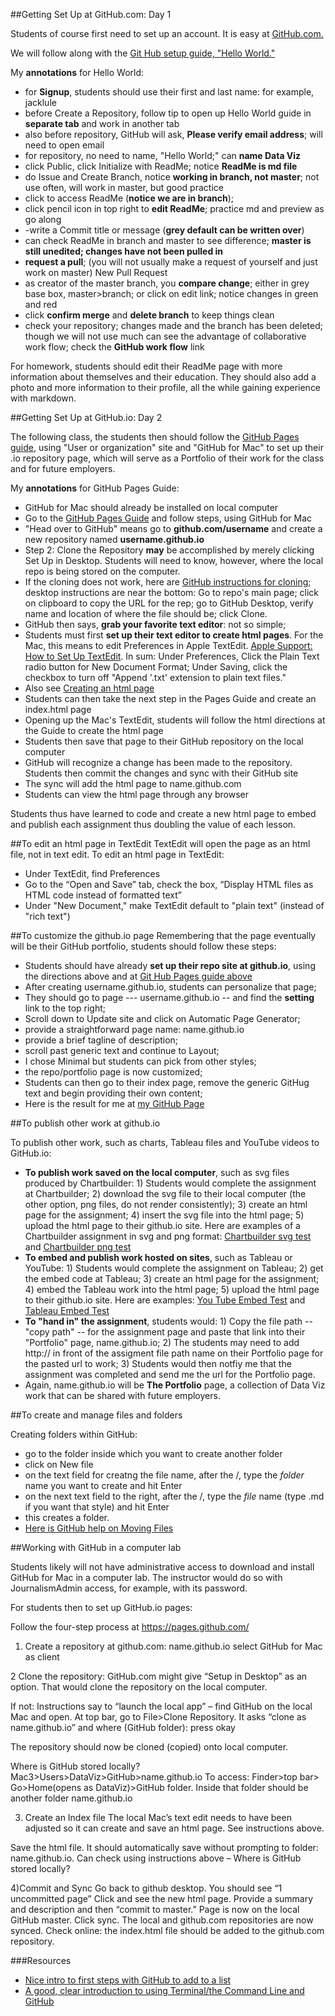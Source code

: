 ##Getting Set Up at GitHub.com: Day 1

<p>Students of course first need to set up an account. It is easy at <a href="https://github.com">GitHub.com.</a> 
<p>We will follow along with the <a href="https://guides.github.com/activities/hello-world/">Git Hub setup guide, "Hello World."</a></p>

My **annotations** for Hello World:
- for **Signup**, students should use their first and last name: for example, jacklule
- before Create a Repository, follow tip to open up Hello World guide in **separate tab** and work in another tab
- also before repository, GitHub will ask, **Please verify email address**; will need to open email
- for repository, no need to name, "Hello World;" can **name Data Viz**
- click Public, click Initialize with ReadMe; notice **ReadMe is md file**
- do Issue and Create Branch, notice **working in branch, not master**; not use often, will work in master, but good practice
- click to access ReadMe (**notice we are in branch**);
- click pencil icon in top right to **edit ReadMe**; practice md and preview as go along
- -write a Commit title or message (**grey default can be written over**)
- can check ReadMe in branch and master to see difference; **master is still unedited; changes have not been pulled in**
- **request a pull**; (you will not usually make a request of yourself and just work on master) New Pull Request
- as creator of the master branch, you **compare change**; either in grey base box, master>branch; or click on edit link; notice changes in green and red
- click **confirm merge** and **delete branch** to keep things clean
- check your repository; changes made and the branch has been deleted; though we will not use much can see the advantage of collaborative work flow; check the **GitHub work flow** link

<p>For homework, students should edit their ReadMe page with more information about themselves and their education. They should also add a photo and more information to their profile, all the while gaining experience with markdown.</p>

##Getting Set Up at GitHub.io: Day 2

<p> The following class, the students then should follow the <a href="https://pages.github.com/">GitHub Pages guide</a>, using "User or organization" site and "GitHub for Mac" to set up their .io repository page, which will serve as a Portfolio of their work for the class and for future employers.</p>

My **annotations** for GitHub Pages Guide:
- GitHub for Mac should already be installed on local computer
- Go to the [GitHub Pages Guide](https://pages.github.com/) and follow steps, using GitHub for Mac
- "Head over to GitHub" means go to **github.com/username** and create a new repository named **username.github.io**
- Step 2: Clone the Repository **may** be accomplished by merely clicking Set Up in Desktop. Students will need to know, however, where the local repo is being stored on the computer.
- If the cloning does not work, here are [GitHub instructions for cloning](https://help.github.com/articles/cloning-a-repository/); desktop instructions are near the bottom: Go to repo's main page; click on clipboard to copy the URL for the rep; go to GitHub Desktop, verify name and location of where the file should be; click Clone.
- GitHub then says, **grab your favorite text editor**: not so simple; 
- Students must first **set up their text editor to create html pages**. For the Mac, this means to edit Preferences in Apple TextEdit. [Apple Support: How to Set Up TextEdit](https://support.apple.com/kb/ta20406?locale=en_US). In sum: Under Preferences, Click the Plain Text radio button for New Document Format; Under Saving, click the checkbox to turn off "Append '.txt' extension to plain text files."
- Also see [Creating an html page](http://www.w3schools.com/html/html_intro.asp)
- Students can then take the next step in the Pages Guide and create an index.html page
- Opening up the Mac's TextEdit, students will follow the html directions at the Guide to create the html page
- Students then save that page to their GitHub repository on the local computer
- GitHub will recognize a change has been made to the repository. Students then commit the changes and sync with their GitHub site
- The sync will add the html page to name.github.com
- Students can view the html page through any browser

Students thus have learned to code and create a new html page to embed and publish each assignment thus doubling the value of each lesson. 

##To edit an html page in TextEdit
TextEdit will open the page as an html file, not in text edit. To edit an html page in TextEdit:
- Under TextEdit, find Preferences
- Go to the “Open and Save” tab, check the box, “Display HTML files as HTML code instead of formatted text” 
- Under "New Document," make TextEdit default to "plain text" (instead of "rich text")

##To customize the github.io page
Remembering that the page eventually will be their GitHub portfolio, students should follow these steps:

- Students should have already **set up their repo site at github.io**, using the directions above and at [Git Hub Pages guide above](https://pages.github.com/)
- After creating username.github.io, students can personalize that page;
- They should go to page --- username.github.io -- and find the **setting** link to the top right;
- Scroll down to Update site and click on Automatic Page Generator;
- provide a straightforward page name: name.github.io
- provide a brief tagline of description;
- scroll past generic text and continue to Layout; 
- I chose Minimal but students can pick from other styles;
- the repo/portfolio page is now customized;
- Students can then go to their index page, remove the generic GitHug text and begin providing their own content;
- Here is the result for me at [my GitHub Page](http://jacklule.github.io/)

##To publish other work at github.io

To publish other work, such as charts, Tableau files and YouTube videos to GitHub.io:

- **To publish work saved on the local computer**, such as svg files produced by Chartbuilder: 1) Students would complete the assignment at Chartbuilder; 2) download the svg file to their local computer (the other option, png files, do not render consistently); 3) create an html page for the assignment; 4) insert the svg file into the html page; 5) upload the html page to their github.io site. Here are examples of a Chartbuilder assignment in svg and png format: [Chartbuilder svg test](http://jacklule.github.io/pages/SVGtest.html) and [Chartbuilder png test](http://jacklule.github.io/pages/PNGtest.html)
- **To embed and publish work hosted on sites**, such as Tableau or YouTube: 1) Students would complete the assignment on Tableau; 2) get the embed code at Tableau; 3) create an html page for the assignment; 4) embed the Tableau work into the html page; 5) upload the html page to their github.io site. Here are examples: [You Tube Embed Test](http://jacklule.github.io/pages/YouTubeEmbedTest.html) and [Tableau Embed Test](http://jacklule.github.io/pages/embed-test-Tableau.html)
- **To "hand in" the assignment**, students would: 1) Copy the file path --"copy path" -- for the assignment page and paste that link into their "Portfolio" page, name.github.io; 2) The students may need to add http:// in front of the assigment file path name on their Portfolio page for the pasted url to work; 3) Students would then notfiy me that the assignment was completed and send me the url for the Portfolio page.
- Again, name.github.io will be **The Portfolio** page, a collection of Data Viz work that can be shared with future employers.

##To create and manage files and folders

Creating folders within GitHub:
- go to the folder inside which you want to create another folder
- click on New file
- on the text field for creatng the file name, after the /, type the *folder* name you want to create and hit Enter
- on the next text field to the right, after the /, type the *file* name (type .md if you want that style) and hit Enter
- this creates a folder.
- [Here is GitHub help on Moving Files](https://help.github.com/articles/moving-a-file-to-a-new-location/)

##Working with GitHub in a computer lab

Students likely will not have administrative access to download and install GitHub for Mac in a computer lab. The instructor would do so with JournalismAdmin access, for example, with its password. 

For students then to set up GitHub.io pages:

Follow the four-step process at https://pages.github.com/

1) Create a repository at github.com: name.github.io
select GitHub for Mac as client

2 Clone the repository: 
GitHub.com might give “Setup in Desktop” as an option. That would clone the repository on the local computer.

If not: Instructions say to “launch the local app” – find GitHub on the local Mac and open. At top bar, go to File>Clone Repository. It asks “clone as name.github.io” and where (GitHub folder): press okay

The repository should now be cloned (copied) onto local computer.

Where is GitHub stored locally?
Mac3>Users>DataViz>GitHub>name.github.io
To access: Finder>top bar> Go>Home(opens as DataViz)>GitHub folder. Inside that folder should be another folder name.github.io

3) Create an Index file
The local Mac’s text edit needs to have been adjusted so it can create and save an html page. See instructions above. 

Save the html file. It should automatically save without prompting to folder: name.github.io. Can check using instructions above – Where is GitHub stored locally?

4)Commit and Sync
Go back to github desktop. You should see “1 uncommitted page”
Click and see the new html page.
Provide a summary and description and then “commit to master.”
Page is now on the local GitHub master.
Click sync. The local and github.com repositories are now synced.
Check online: the index.html file should be added to the github.com repository.




###Resources
- [Nice intro to first steps with GitHub to add to a list](https://18f.gsa.gov/2015/03/03/how-to-use-github-and-the-terminal-a-guide/)
- [A good, clear introduction to using Terminal/the Command Line and GitHub](https://18f.gsa.gov/2015/03/03/how-to-use-github-and-the-terminal-a-guide/)
